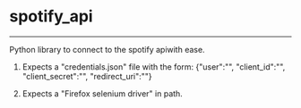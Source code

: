 # spotify_api
---

Python library to connect to the spotify apiwith ease.

1. Expects a "credentials.json" file with the form:
  {"user":"", "client_id":"", "client_secret":"", "redirect_uri":""}
  
2. Expects a "Firefox selenium driver" in path.
